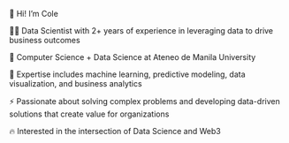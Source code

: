 👋 Hi! I’m Cole

👨‍💻 Data Scientist with 2+ years of experience in leveraging data to drive business outcomes

🌱 Computer Science + Data Science at Ateneo de Manila University

👀 Expertise includes machine learning, predictive modeling, data visualization, and business analytics

⚡️ Passionate about solving complex problems and developing data-driven solutions that create value for organizations

🔥 Interested in the intersection of Data Science and Web3
